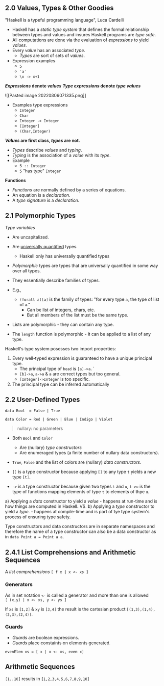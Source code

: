 ## 2.0 Values, Types & Other Goodies

"Haskell is a typeful programming language", Luca Cardelli


- Haskell has a *static type system* that defines the formal relationship between types and values and insures Haskell programs are *type safe*.
- All computations are done via the evaluation of _expressions_ to yield *values*.
- Every *value* has an associated *type*.
	- *Types* are sort of sets of *values*.
- Expression examples
	- `5`
	- `'a'`
	- `\x -> x+1`

***Expressions*             denote *values***
***Type expressions* denote *type values***

![[Pasted image 20220306071335.png]]

- Examples type expressions
	- `Integer`
	- `Char`
	- `Integer -> Integer`
	- `[Integer]`
	- `(Char,Integer)`

***Values* are first class, *types* are not.**

- *Types* describe *values* and *typing*.
- *Typing* is the association of a *value* with its *type*.
- Example
	- `5 :: Integer`
	- `5` "has type" `Integer`

**Functions**

- *Functions* are normally defined by a series of equations.
- An equation is a _declaration_.
- A _type signature_ is a _declaration_.

## 2.1 Polymorphic Types

*Type variables*
- Are uncapitalized.
- Are [universally quantified](https://en.wikipedia.org/wiki/Universal_quantification) types
	- Haskell only has universally quantified types

- *Polymorphic* types are types that are universally quantified in some way over all types. 
- They essentially describe families of types.
- E.g.,
	- `(forall a)[a]` is the family of types: "for every type `a`, the type of list of `a`."
		- Can be list of integers, chars, etc.
		- But all members of the list must be the same type.
- Lists are polymorphic - they can contain any type.
- The `length` function is polymorphic - it can be applied to a list of any type.

Haskell's type system posesses two import properties:
1. Every well-typed expression is guaranteed to have a unique principal type.
	- The principal type of `head` is `[a]->a`. `
	- `[b]->a`, `a->a` & `a` are correct types but too general.
	- `[Integer]->Integer` is too specific.
2. The principal type can be inferred automatically

## 2.2 User-Defined Types
`data Bool  = False | True`

`data Color = Red | Green | Blue | Indigo | Violet`

> nullary: no parameters

- Both `Bool` and `Color` 
	- Are (nullary) *type constructors*
	- Are enumeraged types (a finite number of nullary data constructors).
- `True`, `False` and the list of colors are (nullary) *data constructors*.

- `[]` is a type constructor because applying `[]` to any type `t` yields a new type `[t]`.
- `->` is a type constructor because given two types `t` and `u`, `t->u` is the type of functions mapping elements of type `t` to elements of thpe `u`.

a) Applying a *data* constructor to yield a *value* 
    - happens at run-time and is how things are computed in Haskell.
     VS. 
b) Applying a *type* constructor to yield a *type*.
	-  happens at compile-time and is part of tye type system's process of ensuring type safety.

Type constructors and data constructors are in separate namespaces and therefore the name of a type constructor can also be a data constructor as in `data Point a = Point a a`.

## 2.4.1 List Comprehensions and Arithmetic Sequences

A  *list comprehensions*
`[ f x | x <- xs ]`

### Generators
As in set notation ` <- ` is called a generator and more than one is allowed
`[ (x,y) | x <- xs, y <- ys ]`

If `xs` is `[1,2]` & `xy` is `[3,4]` the result is the cartesian product `[(1,3),(1,4),(2,3),(2,4)]`.

### Guards

- *Guards* are boolean expressions.
- *Guards* place constaints on elements generated.

`evenElem xs = [ x | x <- xs, even x]`

## Arithmetic Sequences

`[1..10]` results in `[1,2,3,4,5,6,7,8,9,10]`



